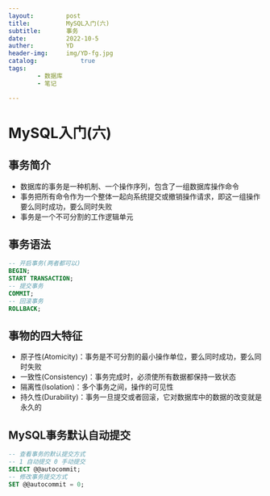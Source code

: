 ```yaml
---
layout:         post
title:          MySQL入门(六)
subtitle:       事务
date:           2022-10-5
auther:         YD
header-img:     img/YD-fg.jpg
catalog:            true
tags:
        - 数据库
        - 笔记

---
```


# MySQL入门(六)

## 事务简介

* 数据库的事务是一种机制、一个操作序列，包含了一组数据库操作命令
* 事务把所有命令作为一个整体一起向系统提交或撤销操作请求，即这一组操作要么同时成功，要么同时失败
* 事务是一个不可分割的工作逻辑单元

## 事务语法

```SQL
-- 开启事务(两者都可以)
BEGIN;
START TRANSACTION;
-- 提交事务
COMMIT;
-- 回滚事务
ROLLBACK;
```

## 事物的四大特征

* 原子性(Atomicity)：事务是不可分割的最小操作单位，要么同时成功，要么同时失败
* 一致性(Consistency)：事务完成时，必须使所有数据都保持一致状态
* 隔离性(Isolation)：多个事务之间，操作的可见性
* 持久性(Durability)：事务一旦提交或者回滚，它对数据库中的数据的改变就是永久的

## MySQL事务默认自动提交

```SQL
-- 查看事务的默认提交方式
-- 1 自动提交 0 手动提交
SELECT @@autocommit;
-- 修改事务提交方式
SET @@autocommit = 0;
```